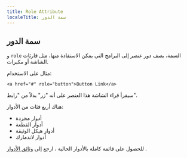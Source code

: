 ```yaml
---
title: Role Attribute
localeTitle: سمة الدور
---
```

## سمة الدور

و `role` السمة، يصف دور عنصر إلى البرامج التي يمكن الاستفادة منها، مثل قارئات الشاشة أو مكبرات.

مثال على الاستخدام:

 `
<a href="#" role="button">Button Link</a> 
` 

سيقرأ قراء الشاشة هذا العنصر على أنه "زر" بدلاً من "رابط".

هناك أربع فئات من الأدوار:

*   أدوار مجردة
*   أدوار القطعة
*   أدوار هيكل الوثيقة
*   أدوار لاندمارك

للحصول على قائمة كاملة بالأدوار الحالية ، ارجع إلى [وثائق الأدوار](https://www.w3.org/TR/wai-aria/roles) .